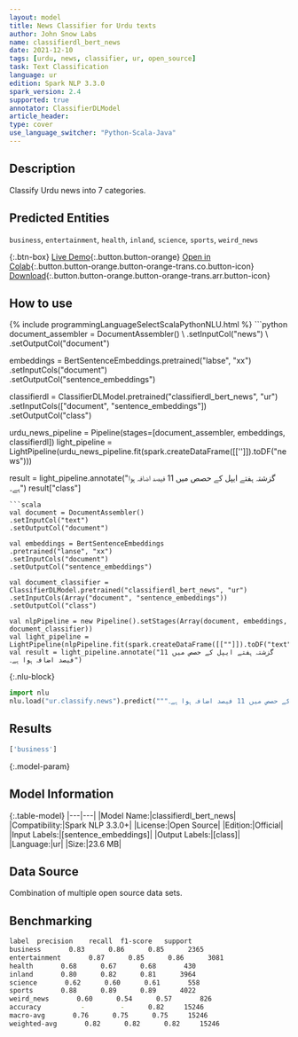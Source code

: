 ```yaml
---
layout: model
title: News Classifier for Urdu texts
author: John Snow Labs
name: classifierdl_bert_news
date: 2021-12-10
tags: [urdu, news, classifier, ur, open_source]
task: Text Classification
language: ur
edition: Spark NLP 3.3.0
spark_version: 2.4
supported: true
annotator: ClassifierDLModel
article_header:
type: cover
use_language_switcher: "Python-Scala-Java"
---
```


## Description

Classify Urdu news into 7 categories.

## Predicted Entities

`business`, `entertainment`, `health`, `inland`, `science`, `sports`, `weird_news`

{:.btn-box}
[Live Demo](https://demo.johnsnowlabs.com/public/CLASSIFICATION_UR_NEWS/){:.button.button-orange}
[Open in Colab](https://colab.research.google.com/github/JohnSnowLabs/spark-nlp-workshop/blob/master/tutorials/streamlit_notebooks/CLASSIFICATION_UR_NEWS.ipynb){:.button.button-orange.button-orange-trans.co.button-icon}
[Download](https://s3.amazonaws.com/auxdata.johnsnowlabs.com/public/models/classifierdl_bert_news_ur_3.3.0_2.4_1639125233132.zip){:.button.button-orange.button-orange-trans.arr.button-icon}

## How to use



<div class="tabs-box" markdown="1">
{% include programmingLanguageSelectScalaPythonNLU.html %}
```python
document_assembler = DocumentAssembler() \
.setInputCol("news") \
.setOutputCol("document")

embeddings = BertSentenceEmbeddings.pretrained("labse", "xx") \
.setInputCols("document") \
.setOutputCol("sentence_embeddings")

classifierdl = ClassifierDLModel.pretrained("classifierdl_bert_news", "ur") \
.setInputCols(["document", "sentence_embeddings"]) \
.setOutputCol("class")

urdu_news_pipeline = Pipeline(stages=[document_assembler, embeddings, classifierdl])
light_pipeline = LightPipeline(urdu_news_pipeline.fit(spark.createDataFrame([['']]).toDF("news")))

result = light_pipeline.annotate("گزشتہ ہفتے ایپل کے حصص میں 11 فیصد اضافہ ہوا ہے۔")
result["class"]
```
```scala
val document = DocumentAssembler()
.setInputCol("text")
.setOutputCol("document")

val embeddings = BertSentenceEmbeddings
.pretrained("lanse", "xx") 
.setInputCols("document")
.setOutputCol("sentence_embeddings")

val document_classifier = ClassifierDLModel.pretrained("classifierdl_bert_news", "ur") 
.setInputCols(Array("document", "sentence_embeddings")) 
.setOutputCol("class")

val nlpPipeline = new Pipeline().setStages(Array(document, embeddings, document_classifier))
val light_pipeline = LightPipeline(nlpPipeline.fit(spark.createDataFrame([[""]]).toDF("text")))
val result = light_pipeline.annotate("گزشتہ ہفتے ایپل کے حصص میں 11 فیصد اضافہ ہوا ہے۔")

```


{:.nlu-block}
```python
import nlu
nlu.load("ur.classify.news").predict("""گزشتہ ہفتے ایپل کے حصص میں 11 فیصد اضافہ ہوا ہے۔""")
```

</div>

## Results

```bash
['business']
```

{:.model-param}
## Model Information

{:.table-model}
|---|---|
|Model Name:|classifierdl_bert_news|
|Compatibility:|Spark NLP 3.3.0+|
|License:|Open Source|
|Edition:|Official|
|Input Labels:|[sentence_embeddings]|
|Output Labels:|[class]|
|Language:|ur|
|Size:|23.6 MB|

## Data Source

Combination of multiple open source data sets.

## Benchmarking

```bash
label  precision    recall  f1-score   support
business       0.83      0.86      0.85      2365
entertainment       0.87      0.85      0.86      3081
health       0.68      0.67      0.68       430
inland       0.80      0.82      0.81      3964
science       0.62      0.60      0.61       558
sports       0.88      0.89      0.89      4022
weird_news       0.60      0.54      0.57       826
accuracy          -         -      0.82     15246
macro-avg       0.76      0.75      0.75     15246
weighted-avg       0.82      0.82      0.82     15246
```
